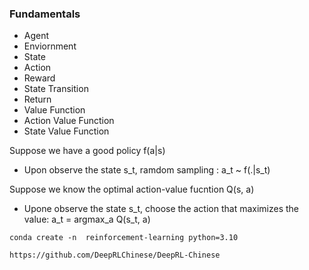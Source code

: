 ### Fundamentals

- Agent
- Enviornment
- State
- Action
- Reward
- State Transition
- Return
- Value Function
- Action Value Function
- State Value Function

Suppose we have a good policy f(a|s)
- Upon observe the state s_t, ramdom sampling : a_t ~ f(.|s_t)

Suppose we know the optimal action-value fucntion Q(s, a)
- Upone observe the state s_t, choose the action that maximizes the value: a_t = argmax_a Q(s_t, a)

```
conda create -n  reinforcement-learning python=3.10

https://github.com/DeepRLChinese/DeepRL-Chinese
```

